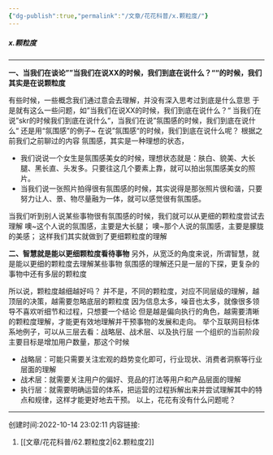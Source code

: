 ```yaml
---
{"dg-publish":true,"permalink":"/文章/花花科普/x.颗粒度/"}
---
```


#####  x.颗粒度
---
**一、当我们在谈论””当我们在说XX的时候，我们到底在说什么？““的时候，我们其实是在说颗粒度**

有些时候，一些概念我们通过意会去理解，并没有深入思考过到底是什么意思
于是就有这么一些问题，如”当我们在说XX的时候，我们到底在说什么？“
当我们在说”skr的时候我们到底在说什么“，当我们在说”氛围感的时候，我们到底在说什么“
还是用“氛围感”的例子~
在说”氛围感“的时候，我们到底在说什么呢？
根据之前我们之前聊过的内容
氛围感，其实是一种理想的状态，

-   我们说说一个女生是氛围感美女的时候，理想状态就是：肤白、貌美、大长腿、黑长直、头发多。只要往这几个要素上靠，就可以拍出氛围感美女的照片。
-   当我们说一张照片拍得很有氛围感的时候，其实说得是那张照片很和谐，只要努力让人、景、物尽量融为一体，就可以感觉很有氛围感。

当我们听到别人说某些事物很有氛围感的时候，我们就可以从更细的颗粒度尝试去理解
噢~这个人说的氛围感，主要是大长腿；
噢~那个人说的氛围感，主要是朦胧的美感；
这样我们其实就做到了更细颗粒度的理解

**二、智慧就是能以更细颗粒度看待事物**
另外，从宽泛的角度来说，所谓智慧，就是能以更细的颗粒度去理解某些事物
氛围感的理解还只是一层的下探，更复杂的事物中还有多层的颗粒度

所以说，颗粒度越细越好吗？
并不是，不同的颗粒度，对应不同层级的理解，越顶层的决策，越需要忽略底层的颗粒度
因为信息太多，噪音也太多，就像很多领导不喜欢听细节和过程，只想要一个结论
但是越是偏向执行的角色，越需要清晰的颗粒度理解，才能更有效地理解并干预事物的发展和走向。
举个互联网目标体系地例子，可以从三层去看：战略层、战术层、以及执行层
一个组织的当前阶段主要目标是增加用户数量，那这个时候
-   战略层：可能只需要关注宏观的趋势变化即可，行业现状、消费者洞察等行业层面的理解
-   战术层：就需要关注用户的偏好、竞品的打法等用户和产品层面的理解
-   执行层：就需要明确运营的体系，把运营的过程拆解出来并尝试理解其中的特点和规律，这样才能更好地去干预。
以上，花花有没有什么问题呢？

---
创建时间:2022-10-14 23:02:11
内容链接: 
1.  [[文章/花花科普/62.颗粒度2\|62.颗粒度2]]

